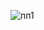 ![пп1](MaterialNeedsDetails/https://github.com/oleksandrblazhko/ai-212-zelinska/blob/branch2/SoftwareRequirements/DeterminingConsumerNeeds/MaterialNeedsDetails/%D0%BF%D0%BF1.jpg)

